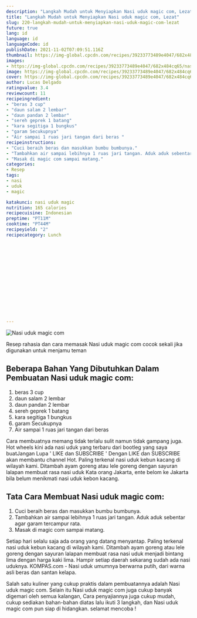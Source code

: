 ```yaml
---
description: "Langkah Mudah untuk Menyiapkan Nasi uduk magic com, Lezat"
title: "Langkah Mudah untuk Menyiapkan Nasi uduk magic com, Lezat"
slug: 220-langkah-mudah-untuk-menyiapkan-nasi-uduk-magic-com-lezat
future: true
lang: id
language: id
languageCode: id
publishDate: 2021-11-02T07:09:51.116Z 
thumbnail: https://img-global.cpcdn.com/recipes/39233773489e4047/682x484cq65/nasi-uduk-magic-com-foto-resep-utama.webp
images:
- https://img-global.cpcdn.com/recipes/39233773489e4047/682x484cq65/nasi-uduk-magic-com-foto-resep-utama.webp
image: https://img-global.cpcdn.com/recipes/39233773489e4047/682x484cq65/nasi-uduk-magic-com-foto-resep-utama.webp
cover: https://img-global.cpcdn.com/recipes/39233773489e4047/682x484cq65/nasi-uduk-magic-com-foto-resep-utama.webp
author: Lucas Delgado
ratingvalue: 3.4
reviewcount: 11
recipeingredient:
- "beras 3 cup"
- "daun salam 2 lembar"
- "daun pandan 2 lembar"
- "sereh geprek 1 batang"
- "kara segitiga 1 bungkus"
- "garam Secukupnya"
- "Air sampai 1 ruas jari tangan dari beras "
recipeinstructions:
- "Cuci beraih beras dan masukkan bumbu bumbunya."
- "Tambahkan air sampai lebihnya 1 ruas jari tangan. Aduk aduk sebentar agar garam tercampur rata."
- "Masak di magic com sampai matang."
categories:
- Resep
tags:
- nasi
- uduk
- magic

katakunci: nasi uduk magic 
nutrition: 165 calories
recipecuisine: Indonesian
preptime: "PT11M"
cooktime: "PT44M"
recipeyield: "2"
recipecategory: Lunch


     
    
    
    
    
    
    
    
    
    
    
      
    
---
```



![Nasi uduk magic com](https://img-global.cpcdn.com/recipes/39233773489e4047/682x484cq65/nasi-uduk-magic-com-foto-resep-utama.webp)

Resep rahasia dan cara memasak  Nasi uduk magic com cocok sekali jika digunakan untuk menjamu teman

<!--inarticleads1-->

## Beberapa Bahan Yang Dibutuhkan Dalam Pembuatan Nasi uduk magic com:

1. beras 3 cup
1. daun salam 2 lembar
1. daun pandan 2 lembar
1. sereh geprek 1 batang
1. kara segitiga 1 bungkus
1. garam Secukupnya
1. Air sampai 1 ruas jari tangan dari beras 

Cara membuatnya memang tidak terlalu sulit namun tidak gampang juga. Hot wheels kini ada nasi uduk yang terbaru dari bootleg yang saya buatJangan Lupa &#39; LIKE dan SUBSCRIBE &#39; Dengan LIKE dan SUBSCRIBE akan membantu channel Hot. Paling terkenal nasi uduk kebun kacang di wilayah kami. Ditambah ayam goreng atau lele goreng dengan sayuran lalapan membuat rasa nasi uduk Kata orang Jakarta, ente belom ke Jakarta bila belum menikmati nasi uduk kebon kacang. 

<!--inarticleads2-->

## Tata Cara Membuat Nasi uduk magic com:

1. Cuci beraih beras dan masukkan bumbu bumbunya.
1. Tambahkan air sampai lebihnya 1 ruas jari tangan. Aduk aduk sebentar agar garam tercampur rata.
1. Masak di magic com sampai matang.


Setiap hari selalu saja ada orang yang datang menyantap. Paling terkenal nasi uduk kebun kacang di wilayah kami. Ditambah ayam goreng atau lele goreng dengan sayuran lalapan membuat rasa nasi uduk menjadi bintang lima dengan harga kaki lima. Hampir setiap daerah sekarang sudah ada nasi uduknya. KOMPAS.com - Nasi uduk umumnya berwarna putih, dari warna asli beras dan santan kelapa. 

Salah satu kuliner yang cukup praktis dalam pembuatannya adalah  Nasi uduk magic com. Selain itu  Nasi uduk magic com  juga cukup banyak digemari oleh semua kalangan, Cara penyajiannya juga cukup mudah, cukup sediakan bahan-bahan diatas lalu ikuti 3 langkah, dan  Nasi uduk magic com  pun siap di hidangkan. selamat mencoba !
